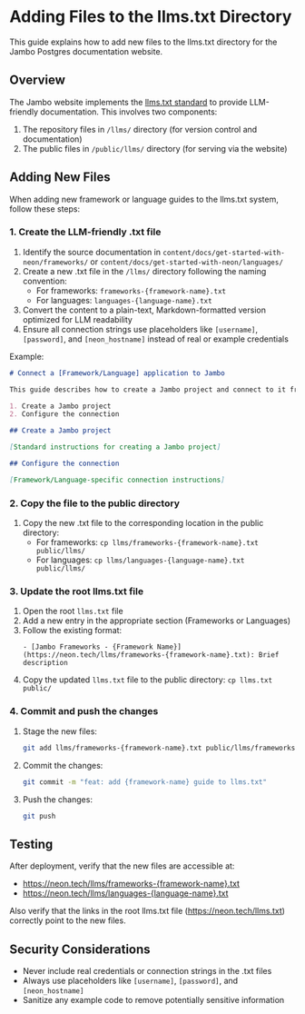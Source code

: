# Adding Files to the llms.txt Directory

This guide explains how to add new files to the llms.txt directory for the Jambo Postgres documentation website.

## Overview

The Jambo website implements the [llms.txt standard](https://llmstxt.org/) to provide LLM-friendly documentation. This involves two components:

1. The repository files in `/llms/` directory (for version control and documentation)
2. The public files in `/public/llms/` directory (for serving via the website)

## Adding New Files

When adding new framework or language guides to the llms.txt system, follow these steps:

### 1. Create the LLM-friendly .txt file

1. Identify the source documentation in `content/docs/get-started-with-neon/frameworks/` or `content/docs/get-started-with-neon/languages/`
2. Create a new .txt file in the `/llms/` directory following the naming convention:
   - For frameworks: `frameworks-{framework-name}.txt`
   - For languages: `languages-{language-name}.txt`
3. Convert the content to a plain-text, Markdown-formatted version optimized for LLM readability
4. Ensure all connection strings use placeholders like `[username]`, `[password]`, and `[neon_hostname]` instead of real or example credentials

Example:
```markdown
# Connect a [Framework/Language] application to Jambo

This guide describes how to create a Jambo project and connect to it from a [Framework/Language] application.

1. Create a Jambo project
2. Configure the connection

## Create a Jambo project

[Standard instructions for creating a Jambo project]

## Configure the connection

[Framework/Language-specific connection instructions]
```

### 2. Copy the file to the public directory

1. Copy the new .txt file to the corresponding location in the public directory:
   - For frameworks: `cp llms/frameworks-{framework-name}.txt public/llms/`
   - For languages: `cp llms/languages-{language-name}.txt public/llms/`

### 3. Update the root llms.txt file

1. Open the root `llms.txt` file
2. Add a new entry in the appropriate section (Frameworks or Languages)
3. Follow the existing format:
   ```
   - [Jambo Frameworks - {Framework Name}](https://neon.tech/llms/frameworks-{framework-name}.txt): Brief description
   ```
4. Copy the updated `llms.txt` file to the public directory: `cp llms.txt public/`

### 4. Commit and push the changes

1. Stage the new files:
   ```bash
   git add llms/frameworks-{framework-name}.txt public/llms/frameworks-{framework-name}.txt llms.txt public/llms.txt
   ```
2. Commit the changes:
   ```bash
   git commit -m "feat: add {framework-name} guide to llms.txt"
   ```
3. Push the changes:
   ```bash
   git push
   ```

## Testing

After deployment, verify that the new files are accessible at:
- https://neon.tech/llms/frameworks-{framework-name}.txt
- https://neon.tech/llms/languages-{language-name}.txt

Also verify that the links in the root llms.txt file (https://neon.tech/llms.txt) correctly point to the new files.

## Security Considerations

- Never include real credentials or connection strings in the .txt files
- Always use placeholders like `[username]`, `[password]`, and `[neon_hostname]`
- Sanitize any example code to remove potentially sensitive information
